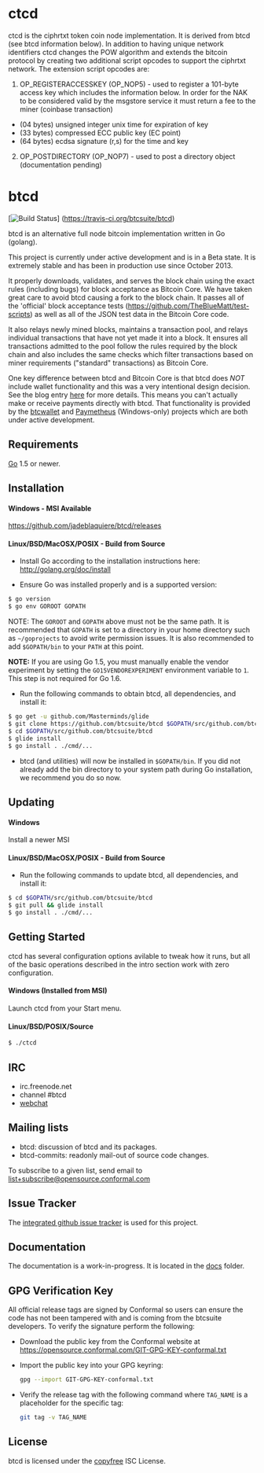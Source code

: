 # ctcd

ctcd is the ciphrtxt token coin node implementation. It is derived from btcd (see btcd information below). In addition to having unique network identifiers ctcd changes the POW algorithm and extends the bitcoin protocol by creating two additional script opcodes to support the ciphrtxt network. The extension script opcodes are:

1. OP_REGISTERACCESSKEY (OP_NOP5) - used to register a 101-byte access key which includes the information below. In order for the NAK to be considered valid by the msgstore service it must return a fee to the miner (coinbase transaction)
 * (04 bytes) unsigned integer unix time for expiration of key
 * (33 bytes) compressed ECC public key (EC point)
 * (64 bytes) ecdsa signature (r,s) for the time and key

2. OP_POSTDIRECTORY (OP_NOP7) - used to post a directory object (documentation pending)

btcd
====

[![Build Status](https://travis-ci.org/btcsuite/btcd.png?branch=master)]
(https://travis-ci.org/btcsuite/btcd)

btcd is an alternative full node bitcoin implementation written in Go (golang).

This project is currently under active development and is in a Beta state.  It
is extremely stable and has been in production use since October 2013.

It properly downloads, validates, and serves the block chain using the exact
rules (including bugs) for block acceptance as Bitcoin Core.  We have taken
great care to avoid btcd causing a fork to the block chain.  It passes all of
the 'official' block acceptance tests
(https://github.com/TheBlueMatt/test-scripts) as well as all of the JSON test
data in the Bitcoin Core code.

It also relays newly mined blocks, maintains a transaction pool, and relays
individual transactions that have not yet made it into a block.  It ensures all
transactions admitted to the pool follow the rules required by the block chain
and also includes the same checks which filter transactions based on
miner requirements ("standard" transactions) as Bitcoin Core.

One key difference between btcd and Bitcoin Core is that btcd does *NOT* include
wallet functionality and this was a very intentional design decision.  See the
blog entry [here](https://blog.conformal.com/btcd-not-your-moms-bitcoin-daemon)
for more details.  This means you can't actually make or receive payments
directly with btcd.  That functionality is provided by the
[btcwallet](https://github.com/btcsuite/btcwallet) and
[Paymetheus](https://github.com/btcsuite/Paymetheus) (Windows-only) projects
which are both under active development.

## Requirements

[Go](http://golang.org) 1.5 or newer.

## Installation

#### Windows - MSI Available

https://github.com/jadeblaquiere/btcd/releases

#### Linux/BSD/MacOSX/POSIX - Build from Source

- Install Go according to the installation instructions here:
  http://golang.org/doc/install

- Ensure Go was installed properly and is a supported version:

```bash
$ go version
$ go env GOROOT GOPATH
```

NOTE: The `GOROOT` and `GOPATH` above must not be the same path.  It is
recommended that `GOPATH` is set to a directory in your home directory such as
`~/goprojects` to avoid write permission issues.  It is also recommended to add
`$GOPATH/bin` to your `PATH` at this point.

**NOTE:** If you are using Go 1.5, you must manually enable the vendor
experiment by setting the `GO15VENDOREXPERIMENT` environment variable to `1`.
This step is not required for Go 1.6.

- Run the following commands to obtain btcd, all dependencies, and install it:

```bash
$ go get -u github.com/Masterminds/glide
$ git clone https://github.com/btcsuite/btcd $GOPATH/src/github.com/btcsuite/btcd
$ cd $GOPATH/src/github.com/btcsuite/btcd
$ glide install
$ go install . ./cmd/...
```

- btcd (and utilities) will now be installed in ```$GOPATH/bin```.  If you did
  not already add the bin directory to your system path during Go installation,
  we recommend you do so now.

## Updating

#### Windows

Install a newer MSI

#### Linux/BSD/MacOSX/POSIX - Build from Source

- Run the following commands to update btcd, all dependencies, and install it:

```bash
$ cd $GOPATH/src/github.com/btcsuite/btcd
$ git pull && glide install
$ go install . ./cmd/...
```

## Getting Started

ctcd has several configuration options avilable to tweak how it runs, but all
of the basic operations described in the intro section work with zero
configuration.

#### Windows (Installed from MSI)

Launch ctcd from your Start menu.

#### Linux/BSD/POSIX/Source

```bash
$ ./ctcd
````

## IRC

- irc.freenode.net
- channel #btcd
- [webchat](https://webchat.freenode.net/?channels=btcd)

## Mailing lists

- btcd: discussion of btcd and its packages.
- btcd-commits: readonly mail-out of source code changes.

To subscribe to a given list, send email to list+subscribe@opensource.conformal.com

## Issue Tracker

The [integrated github issue tracker](https://github.com/jadeblaquiere/btcd/issues)
is used for this project.

## Documentation

The documentation is a work-in-progress.  It is located in the [docs](https://github.com/jadeblaquiere/btcd/tree/master/docs) folder.

## GPG Verification Key

All official release tags are signed by Conformal so users can ensure the code
has not been tampered with and is coming from the btcsuite developers.  To
verify the signature perform the following:

- Download the public key from the Conformal website at
  https://opensource.conformal.com/GIT-GPG-KEY-conformal.txt

- Import the public key into your GPG keyring:
  ```bash
  gpg --import GIT-GPG-KEY-conformal.txt
  ```

- Verify the release tag with the following command where `TAG_NAME` is a
  placeholder for the specific tag:
  ```bash
  git tag -v TAG_NAME
  ```

## License

btcd is licensed under the [copyfree](http://copyfree.org) ISC License.
